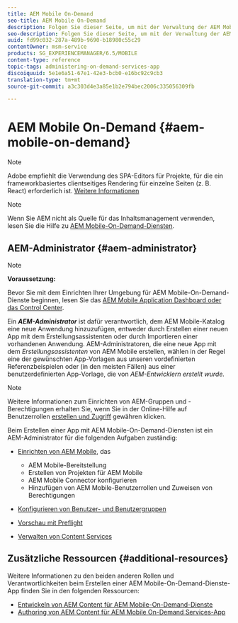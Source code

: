 ```yaml
---
title: AEM Mobile On-Demand
seo-title: AEM Mobile On-Demand
description: Folgen Sie dieser Seite, um mit der Verwaltung der AEM Mobile-On-Demand-Dienste-App zu beginnen. Es bietet einen Überblick über die Rollen und Zuständigkeiten eines AEM-Administrators für On-Demand-Dienste.
seo-description: Folgen Sie dieser Seite, um mit der Verwaltung der AEM Mobile-On-Demand-Dienste-App zu beginnen. Es bietet einen Überblick über die Rollen und Zuständigkeiten eines AEM-Administrators für On-Demand-Dienste.
uuid: fd99c032-287a-489b-9690-b18980c55c29
contentOwner: msm-service
products: SG_EXPERIENCEMANAGER/6.5/MOBILE
content-type: reference
topic-tags: administering-on-demand-services-app
discoiquuid: 5e1e6a51-67e1-42e3-bcb0-e16bc92c9cb3
translation-type: tm+mt
source-git-commit: a3c303d4e3a85e1b2e794bec2006c335056309fb

---
```



# AEM Mobile On-Demand {#aem-mobile-on-demand}

>[!NOTE]
>
>Adobe empfiehlt die Verwendung des SPA-Editors für Projekte, für die ein frameworkbasiertes clientseitiges Rendering für einzelne Seiten (z. B. React) erforderlich ist. [Weitere Informationen](/help/sites-developing/spa-overview.md)

>[!NOTE]
>
>Wenn Sie AEM nicht als Quelle für das Inhaltsmanagement verwenden, lesen Sie die Hilfe zu [AEM Mobile-On-Demand-Diensten](https://helpx.adobe.com/digital-publishing-solution/topics.html).

## AEM-Administrator {#aem-administrator}

>[!NOTE]
>
>**Voraussetzung:**
>
>Bevor Sie mit dem Einrichten Ihrer Umgebung für AEM Mobile-On-Demand-Dienste beginnen, lesen Sie das [AEM Mobile Application Dashboard oder das Control Center](/help/mobile/mobile-apps-ondemand-application-dashboard.md).

Ein ***AEM-Administrator*** ist dafür verantwortlich, dem AEM Mobile-Katalog eine neue Anwendung hinzuzufügen, entweder durch Erstellen einer neuen App mit dem Erstellungsassistenten oder durch Importieren einer vorhandenen Anwendung. AEM-Administratoren, die eine neue App mit dem *Erstellungsassistenten* von AEM Mobile erstellen, wählen in der Regel eine der gewünschten App-Vorlagen aus unseren vordefinierten Referenzbeispielen oder (in den meisten Fällen) aus einer benutzerdefinierten App-Vorlage, die von *AEM-Entwicklern erstellt wurde.*

>[!NOTE]
>
>Weitere Informationen zum Einrichten von AEM-Gruppen und -Berechtigungen erhalten Sie, wenn Sie in der Online-Hilfe auf Benutzerrollen [erstellen und Zugriff](https://helpx.adobe.com/digital-publishing-solution/help/account-admin-dps.html) gewähren klicken.

Beim Erstellen einer App mit AEM Mobile-On-Demand-Diensten ist ein AEM-Administrator für die folgenden Aufgaben zuständig:

* [Einrichten von AEM Mobile](/help/mobile/aem-mobile-setup.md), das

   * AEM Mobile-Bereitstellung
   * Erstellen von Projekten für AEM Mobile
   * AEM Mobile Connector konfigurieren
   * Hinzufügen von AEM Mobile-Benutzerrollen und Zuweisen von Berechtigungen

* [Konfigurieren von Benutzer- und Benutzergruppen](/help/mobile/aem-mobile-configure-users.md)
* [Vorschau mit Preflight](/help/mobile/aem-mobile-manage-ondemand-services.md)
* [Verwalten von Content Services](//help/mobile/developing-content-services.md)

## Zusätzliche Ressourcen {#additional-resources}

Weitere Informationen zu den beiden anderen Rollen und Verantwortlichkeiten beim Erstellen einer AEM Mobile-On-Demand-Dienste-App finden Sie in den folgenden Ressourcen:

* [Entwickeln von AEM Content für AEM Mobile-On-Demand-Dienste](/help/mobile/aem-mobile-on-demand.md)
* [Authoring von AEM Content für AEM Mobile On-Demand Services-App](/help/mobile/mobile-apps-ondemand.md)
